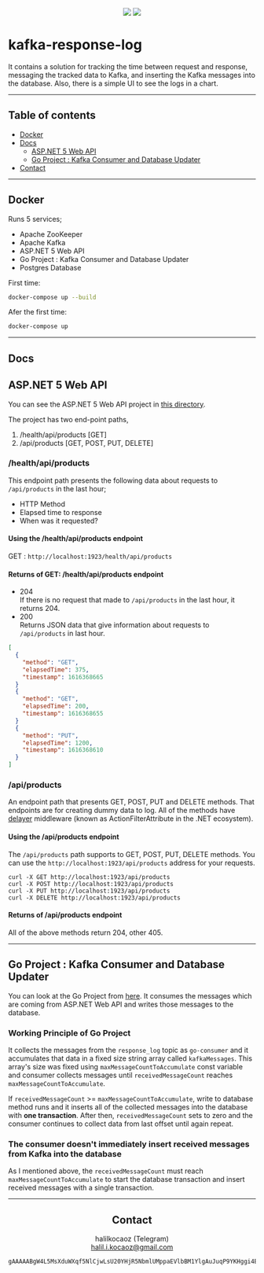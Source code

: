 <span align="center">

<a href="https://codeclimate.com/github/halilkocaoz/kafka-response-time-tracking/maintainability"><img src="https://api.codeclimate.com/v1/badges/9dc73c64fdfe2c32418a/maintainability" /></a> <a href="https://www.codacy.com/gh/halilkocaoz/kafka-response-time-tracking/dashboard?utm_source=github.com&amp;utm_medium=referral&amp;utm_content=halilkocaoz/kafka-response-time-tracking&amp;utm_campaign=Badge_Grade"><img src="https://app.codacy.com/project/badge/Grade/5d7c3538a0d144beaac9ef265710f613" /></a>

</span>

</hr>

# kafka-response-log
It contains a solution for tracking the time between request and response, messaging the tracked data to Kafka, and inserting the Kafka messages into the database. Also, there is a simple UI to see the logs in a chart.

<hr>

## Table of contents
* [Docker](#docker)
* [Docs](#docs)
  - [ASP.NET 5 Web API](#aspnet-5-web-api)
  - [Go Project : Kafka Consumer and Database Updater](#go-project--kafka-consumer-and-database-updater)
* [Contact](#contact)

<hr>

## Docker
Runs 5 services;
* Apache ZooKeeper
* Apache Kafka
* ASP.NET 5 Web API
* Go Project : Kafka Consumer and Database Updater 
* Postgres Database

First time:
```bash
docker-compose up --build
```
Afer the first time:
```bash
docker-compose up
```

<hr>

## Docs

## ASP.NET 5 Web API
You can see the ASP.NET 5 Web API project in [this directory](https://github.com/halilkocaoz/kafka-response-time-tracking/tree/main/server/Kartaca.Intern).

The project has two end-point paths,

1. /health/api/products [GET]
2. /api/products   [GET, POST, PUT, DELETE]

### /health/api/products
This endpoint path presents the following data about requests to `/api/products` in the last hour;
* HTTP Method
* Elapsed time to response
* When was it requested?


#### Using the /health/api/products endpoint
GET : `http://localhost:1923/health/api/products`

#### Returns of GET: /health/api/products endpoint
* 204 <br>
If there is no request that made to `/api/products` in the last hour, it returns 204. <br>
* 200 <br>
  Returns JSON data that give information about requests to `/api/products` in last hour.
```json
[
  {
    "method": "GET",
    "elapsedTime": 375,
    "timestamp": 1616368665
  }
  {
    "method": "GET",
    "elapsedTime": 200,
    "timestamp": 1616368655
  }
  {
    "method": "PUT",
    "elapsedTime": 1200,
    "timestamp": 1616368610
  }
]
```

### /api/products
An endpoint path that presents GET, POST, PUT and DELETE methods. That endpoints are for creating dummy data to log. All of the methods have [delayer](https://github.com/halilkocaoz/kafka-response-time-tracking/tree/main/server/Kartaca.Intern/Filters/Delayer.cs) middleware (known as ActionFilterAttribute in the .NET ecosystem).

#### Using the /api/products endpoint
The `/api/products` path supports to GET, POST, PUT, DELETE methods. You can use the `http://localhost:1923/api/products` address for your requests. <br>

`curl -X GET http://localhost:1923/api/products` <br>
`curl -X POST http://localhost:1923/api/products` <br>
`curl -X PUT http://localhost:1923/api/products` <br>
`curl -X DELETE http://localhost:1923/api/products` <br>

#### Returns of /api/products endpoint
All of the above methods return 204, other 405.

<hr>

## Go Project : Kafka Consumer and Database Updater
You can look at the Go Project from [here](https://github.com/halilkocaoz/kafka-response-time-tracking/tree/main/consumer). It consumes the messages which are coming from ASP.NET Web API and writes those messages to the database.

### Working Principle of Go Project
It collects the messages from the `response_log` topic as `go-consumer` and it accumulates that data in a fixed size string array called `kafkaMessages`. This array's size was fixed using `maxMessageCountToAccumulate` const variable and consumer collects messages until `receivedMessageCount` reaches `maxMessageCountToAccumulate`.

If `receivedMessageCount` >= `maxMessageCountToAccumulate`, write to database method runs and it inserts all of the collected messages into the database with **one transaction**. After then, `receivedMessageCount` sets to zero and the consumer continues to collect data from last offset until again repeat.

### The consumer doesn't immediately insert received messages from Kafka into the database
As I mentioned above, the `receivedMessageCount` must reach `maxMessageCountToAccumulate` to start the database transaction and insert received messages with a single transaction.

<hr>

<span align="center">

## Contact

halilkocaoz (Telegram)<br>
halil.i.kocaoz@gmail.com

</span>

```bash
gAAAAABgW4L5MsXduWXqf5NlCjwLsU20YHjR5NbmlUMppaEVlbBM1YlgAuJuqP9YKHggi4E7LWxsZ-cQv4kOl29BaKCPAr4TsP1mlZKe01AuMsujr3npPfVle4W2icQgNF5h_VIIBqPSsFK_50m7lBRJUpeO8iFQgD2YO9STT6nivjULUDSuR3t0U-4S2OC36cornhgmf0ZdgN5Sbh4Oi78jCeo1UnJu3w==
```
